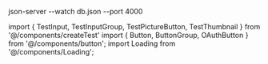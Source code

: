 json-server --watch db.json --port 4000

import { TestInput, TestInputGroup, TestPictureButton, TestThumbnail } from '@/components/createTest'
import { Button, ButtonGroup, OAuthButton } from '@/components/button';
import Loading from '@/components/Loading';